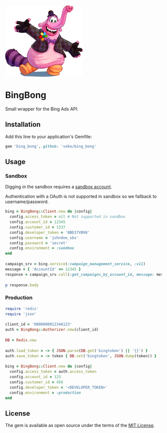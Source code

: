 
![BingBong](https://raw.githubusercontent.com/voke/bing_bong/master/bingbong.png)

# BingBong

Small wrapper for the Bing Ads API.

## Installation

Add this line to your application's Gemfile:

```ruby
gem 'bing_bong', github: 'voke/bing_bong'
```

## Usage

### Sandbox

Digging in the sandbox requires a [sandbox account](https://docs.microsoft.com/en-us/bingads/guides/sandbox).

Authentication with a OAuth is not supported in sandbox so we fallback to username/password.

```ruby
bing = BingBong::Client.new do |config|
  config.access_token = nil # Not supported in sandbox
  config.account_id = 12345
  config.customer_id = 1337
  config.developer_token = 'BBD37VB98'
  config.username = 'johndoe_sbx'
  config.password = 'secret'
  config.environment = :sandbox
end

campaign_srv = bing.service(:campaign_management_service, :v11)
message = { 'AccountId' => 12345 }
response = campaign_srv.call(:get_campaigns_by_account_id, message: message)

p response.body

```

### Production

```ruby
require 'redis'
require 'json'

client_id = '000000001234A123'
auth = BingBong::Authorizer.new(client_id)

DB = Redis.new

auth.load_token = -> { JSON.parse(DB.get('bingtoken') || '{}') }
auth.save_token = -> token { DB.set('bingtoken', JSON.dump(token)) }

bing = BingBong::Client.new do |config|
  config.access_token = auth.access_token
  config.account_id = 123
  config.customer_id = 456
  config.developer_token = '<DEVELOPER_TOKEN>'
  config.environment = :production
end
```

## License

The gem is available as open source under the terms of the [MIT License](http://opensource.org/licenses/MIT).
